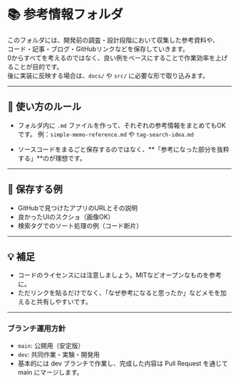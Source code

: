 # 📚 参考情報フォルダ

このフォルダには、開発前の調査・設計段階において収集した参考資料や、  
コード・記事・ブログ・GitHubリンクなどを保存していきます。  
0からすべてを考えるのではなく、良い例をベースにすることで作業効率を上げることが目的です。  
後に実装に反映する場合は、`docs/` や `src/` に必要な形で取り込みます。  

---

## 📝 使い方のルール

- フォルダ内に `.md` ファイルを作って、それぞれの参考情報をまとめてもOKです。
  例：`simple-memo-reference.md` や `tag-search-idea.md`

- ソースコードをまるごと保存するのではなく、**「参考になった部分を抜粋する」**のが理想です。

---

## 🧭 保存する例

- GitHubで見つけたアプリのURLとその説明
- 良かったUIのスクショ（画像OK）
- 検索タグでのソート処理の例（コード断片）

---

## 💡 補足

- コードのライセンスには注意しましょう。MITなどオープンなものを参考に。
- ただリンクを貼るだけでなく、「なぜ参考になると思ったか」などメモを加えると共有しやすいです。

---

### ブランチ運用方針

- `main`: 公開用（安定版）
- `dev`: 共同作業・実験・開発用
- 基本的には dev ブランチで作業し、完成した内容は Pull Request を通じて main にマージします。
